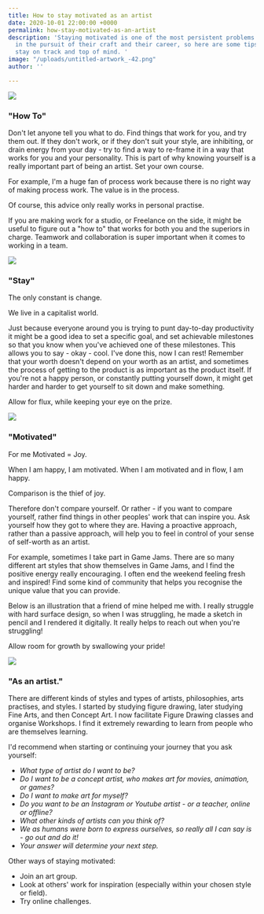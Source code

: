```yaml
---
title: How to stay motivated as an artist
date: 2020-10-01 22:00:00 +0000
permalink: how-stay-motivated-as-an-artist
description: 'Staying motivated is one of the most persistent problems an artist faces
  in the pursuit of their craft and their career, so here are some tips to help you
  stay on track and top of mind. '
image: "/uploads/untitled-artwork_-42.png"
author: ''

---
```

![](/uploads/justsketchme-how-to-stay-motivated.png)

### **"How To"**

Don't let anyone tell you what to do. Find things that work for you, and try them out. If they don't work, or if they don't suit your style, are inhibiting, or drain energy from your day - try to find a way to re-frame it in a way that works for you and your personality. This is part of why knowing yourself is a really important part of being an artist. Set your own course.

For example, I'm a huge fan of process work because there is no right way of making process work. The value is in the process.

Of course, this advice only really works in personal practise.

If you are making work for a studio, or Freelance on the side, it might be useful to figure out a "how to" that works for both you and the superiors in charge. Teamwork and collaboration is super important when it comes to working in a team.

![](/uploads/2-2.png)

### **"Stay"**

The only constant is change.

We live in a capitalist world.

Just because everyone around you is trying to punt day-to-day productivity it might be a good idea to set a specific goal, and set achievable milestones so that you know when you've achieved one of these milestones. This allows you to say - okay - cool. I've done this, now I can rest! Remember that your worth doesn't depend on your worth as an artist, and sometimes the process of getting to the product is as important as the product itself. If you're not a happy person, or constantly putting yourself down, it might get harder and harder to get yourself to sit down and make something.

Allow for flux, while keeping your eye on the prize.

![](/uploads/3-2.png)

### **"Motivated"**

For me Motivated = Joy.

When I am happy, I am motivated. When I am motivated and in flow, I am happy.

Comparison is the thief of joy.

Therefore don't compare yourself. Or rather - if you want to compare yourself, rather find things in other peoples' work that can inspire you. Ask yourself how they got to where they are. Having a proactive approach, rather than a passive approach, will help you to feel in control of your sense of self-worth as an artist.

For example, sometimes I take part in Game Jams. There are so many different art styles that show themselves in Game Jams, and I find the positive energy really encouraging. I often end the weekend feeling fresh and inspired! Find some kind of community that helps you recognise the unique value that you can provide.

Below is an illustration that a friend of mine helped me with. I really struggle with hard surface design, so when I was struggling, he made a sketch in pencil and I rendered it digitally. It really helps to reach out when you're struggling!

Allow room for growth by swallowing your pride!

![](/uploads/4-2.png)

### **"As an artist."**

There are different kinds of styles and types of artists, philosophies, arts practises, and styles. I started by studying figure drawing, later studying Fine Arts, and then Concept Art. I now facilitate Figure Drawing classes and organise Workshops. I find it extremely rewarding to learn from people who are themselves learning.

I'd recommend when starting or continuing your journey that you ask yourself:

* _What type of artist do I want to be?_
* _Do I want to be a concept artist, who makes art for movies, animation, or games?_
* _Do I want to make art for myself?_
* _Do you want to be an Instagram or Youtube artist - or a teacher, online or offline?_
* _What other kinds of artists can you think of?_
* _We as humans were born to express ourselves, so really all I can say is - go out and do it!_
* _Your answer will determine your next step._

Other ways of staying motivated:

* Join an art group.
* Look at others' work for inspiration (especially within your chosen style or field).
* Try online challenges.
